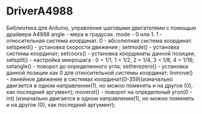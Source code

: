# DriverA4988
Библиотека для Arduino, управление шаговыми двигателями с помощью драйвера A4988
angle - мера в градусах.
mode - 0 или 1. 1 - относительная система координат. 0 - абсолютная система координат.
setspeed() - установка скорости движения ;
setmode() - установка системы координат;
setcoors() - установка координаты данной позиции;
setsplit() - настройка микрошага : 0 = 1/1, 1 = 1/2, 2 = 1/4, 3 = 1/8, 4 = 1/16;
setangle() - поворот до определенного угла;
setherezero() - установка данной позиции как 0 для относительной системы координат;
linmove() - линейное движение в системах координат(0-359)(изначально двигается в одном направлении(1), но можно поменять и на другое (0), как последний аргумент);
moverot() - поворот на определеный угол(0 - int) (изначально двигается в одном направлении(1), но можно поменять и на другое (0), как последний аргумент);

